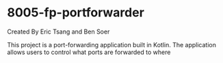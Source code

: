 # 8005-fp-portforwarder

Created By Eric Tsang and Ben Soer

This project is a port-forwarding application built in Kotlin. The application allows users to control what ports are
forwarded to where